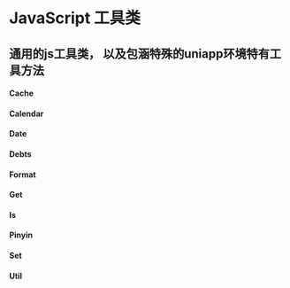 # JavaScript 工具类

## 通用的js工具类， 以及包涵特殊的uniapp环境特有工具方法

#### Cache

#### Calendar

#### Date

#### Debts

#### Format

#### Get

#### Is

#### Pinyin

#### Set 

#### Util